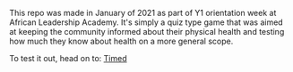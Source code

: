This repo was made in January of 2021 as part of Y1 orientation week at African Leadership Academy. 
It's simply a quiz type game that was aimed at keeping the community informed about their physical health and testing how much they know about health on a more general scope.

To test it out, head on to: [Timed](https://johnnjende.github.io/Timed/)
